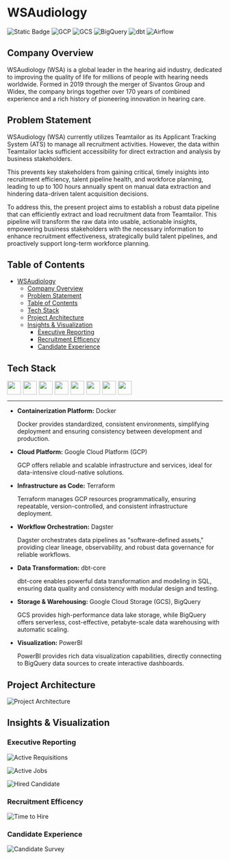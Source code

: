 # WSAudiology
![Static Badge](https://img.shields.io/badge/Extract_Load-Airbyte-purple)
![GCP](https://img.shields.io/badge/Cloud-Google_Cloud_Platform-blue)
![GCS](https://img.shields.io/badge/Data_Lake-Google_Cloud_Storage-blue)
![BigQuery](https://img.shields.io/badge/Data_Warehouse-BigQuery-blue)
![dbt](https://img.shields.io/badge/Transform-dbt-orange)
![Airflow](https://img.shields.io/badge/Orchestration-Dagster-yellow)

## Company Overview

WSAudiology (WSA) is a global leader in the hearing aid industry, dedicated to improving the quality of life for millions of people with hearing needs worldwide. Formed in 2019 through the merger of Sivantos Group and Widex, the company brings together over 170 years of combined experience and a rich history of pioneering innovation in hearing care.

## Problem Statement
WSAudiology (WSA) currently utilizes Teamtailor as its Applicant Tracking System (ATS) to manage all recruitment activities. However, the data within Teamtailor lacks sufficient accessibility for direct extraction and analysis by business stakeholders.

This prevents key stakeholders from gaining critical, timely insights into recruitment efficiency, talent pipeline health, and workforce planning, leading to up to 100 hours annually spent on manual data extraction and hindering data-driven talent acquisition decisions.

To address this, the present project aims to establish a robust data pipeline that can efficiently extract and load recruitment data from Teamtailor. This pipeline will transform the raw data into usable, actionable insights, empowering business stakeholders with the necessary information to enhance recruitment effectiveness, strategically build talent pipelines, and proactively support long-term workforce planning.

## Table of Contents
- [WSAudiology](#wsaudiology)
  - [Company Overview](#company-overview)
  - [Problem Statement](#problem-statement)
  - [Table of Contents](#table-of-contents)
  - [Tech Stack](#tech-stack)
  - [Project Architecture](#project-architecture)
  - [Insights \& Visualization](#insights--visualization)
    - [Executive Reporting](#executive-reporting)
    - [Recruitment Efficency](#recruitment-efficency)
    - [Candidate Experience](#candidate-experience)

## Tech Stack
<div style="display: flex; flex-wrap: wrap; gap: 5px;">
<img height="32" width="32" src="https://cdn.simpleicons.org/python" />
<img height="32" width="32" src="https://cdn.simpleicons.org/docker" /> 
<img height="32" width="32" src="https://cdn.simpleicons.org/googlecloud" /> 
<img height="32" width="32" src="https://cdn.simpleicons.org/googlecloudstorage" /> 
<img height="32" width="32" src="https://cdn.simpleicons.org/googlebigquery" /> 
<img height="32" width="32" src="https://cdn.simpleicons.org/terraform" /> 
<img height="32" width="32" src="https://cdn.simpleicons.org/dbt" /> 
<img height="32" width="32" src="https://cdn.prod.website-files.com/605e01bc25f7e19a82e74788/624d9c4a092d197522e0ef75_Airbyte_icon_color.svg" /> 
</div>

---
- **Containerization Platform:** Docker  
  
    Docker provides standardized, consistent environments, simplifying deployment and ensuring consistency between development and production.

- **Cloud Platform:** Google Cloud Platform (GCP)  
   
    GCP offers reliable and scalable infrastructure and services, ideal for data-intensive cloud-native solutions.

- **Infrastructure as Code:** Terraform  
  
    Terraform manages GCP resources programmatically, ensuring repeatable, version-controlled, and consistent infrastructure deployment.

- **Workflow Orchestration:** Dagster 
  
    Dagster orchestrates data pipelines as "software-defined assets," providing clear lineage, observability, and robust data governance for reliable workflows.

- **Data Transformation:** dbt-core
  
    dbt-core enables powerful data transformation and modeling in SQL, ensuring data quality and consistency with modular design and testing.

- **Storage & Warehousing:** Google Cloud Storage (GCS), BigQuery  
  
    GCS provides high-performance data lake storage, while BigQuery offers serverless, cost-effective, petabyte-scale data warehousing with automatic scaling.

- **Visualization:** PowerBI  
  
    PowerBI provides rich data visualization capabilities, directly connecting to BigQuery data sources to create interactive dashboards. 

## Project Architecture
![Project Architecture](images/Tech%20Stack.png)


## Insights & Visualization


### Executive Reporting

![Active Requisitions](images/photo_1_2025-06-25_00-59-36.jpg)

![Active Jobs](images/photo_2_2025-06-25_00-59-36.jpg)

![Hired Candidate](images/photo_3_2025-06-25_00-59-36.jpg)

### Recruitment Efficency
![Time to Hire](images/photo_4_2025-06-25_00-59-36.jpg)

### Candidate Experience
![Candidate Survey](images/photo_5_2025-06-25_00-59-36.jpg)


